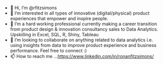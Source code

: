 - 👋 Hi, I’m @rfitzsimons
- 👀 I’m interested in all types of innovative (digital/physical) product experiences that empower and inspire people.
- 🌱 I’m a hard working professional currently making a career transition from product design & innovation consultancy sales to Data Analytics. Upskilling in Excel, SQL, R, Shiny, Tableau 
- 💞️ I’m looking to collaborate on anything related to data analytics i.e. using insights from data to improve product experience and business performance. Feel free to connect :)
- 📫 How to reach me ...https://www.linkedin.com/in/ronanfitzsimons/

<!---
rfitzsimons/rfitzsimons is a ✨ special ✨ repository because its `README.md` (this file) appears on your GitHub profile.
You can click the Preview link to take a look at your changes.
--->
